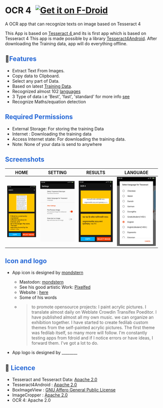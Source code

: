 # OCR 4  ​  [<img src="https://f-droid.org/badge/get-it-on.png" alt="Get it on F-Droid" height="60">](https://f-droid.org/packages/io.github.subhamtyagi.ocr/)

A OCR app that can recognize texts on image based on Tesseract 4

This App is based on <a href="https://github.com/tesseract-ocr/tesseract/blob/master/README.md">Tesseract 4 </a> and its is first app which is based on Tesseract 4
This app is made possible by a library [Tesseract4Android](https://github.com/adaptech-cz/Tesseract4Android).
After downloading the Training data, app will do everything offline. 

## 🚀<font color="#2467d6"><b>Features</b></font>
* Extract Text From Images.
* Copy data to Clipboard.
* Select any part of Data.
* Based on latest [Training Data](https://github.com/tesseract-ocr/tessdoc/blob/master/Data-Files.md).
* Recognized almost 102 [languages](https://tesseract-ocr.github.io/tessdoc/Data-Files)
* 3 Type of data i.e 'Best', 'fast', 'standard' for more info [see](https://github.com/tesseract-ocr/tessdoc/blob/master/Data-Files.md)
* Recognize Maths/equation detection

## <font color="#2467d6"><b>Required Permissions </b></font>

* External Storage: For storing the training Data
* Internet : Downloading the training data 
* Access Internet state: For downloading the training data.
* Note: None of your data is send to anywhere


## <font color="#2467d6"><b>Screenshots </b></font>

| HOME | SETTING | RESULTS |LANGUAGE|
|:-:|:-:|:-:|:-:|
| ![home](fastlane/metadata/android/en-US/images/phoneScreenshots/1.jpg?raw=true "home") | ![settings](fastlane/metadata/android/en-US/images/phoneScreenshots/2.jpg?raw=true "settings") | ![result](fastlane/metadata/android/en-US/images/phoneScreenshots/5.jpg?raw=true "result") | ![language](fastlane/metadata/android/en-US/images/phoneScreenshots/4.jpg?raw=true "language") |

## <font color="#2467d6"><b>Icon and logo </b></font>
 * App icon is designed by [mondstern](https://mastodon.technology/@mondstern)
 
     - Mastodon:  [mondstern](https://mastodon.technology/@mondstern)
     - See his good artistic Work: [Pixelfed](https://pixelfed.social/mondstern)
     - Website : [here](https://mondstern.tk/)
     - Some of his words
     -  > to promote opensource projects: I paint acrylic pictures. I translate almost daily on Weblate Crowdin Transifex Poeditor. I have published almost all my own music. we can organize an exhibition together. I have started to create fedilab custom themes from the self-painted acrylic pictures. The first theme was fedilab itself, so many more will follow. I'm constantly testing apps from fdroid and if I notice errors or have ideas, I forward them. I've got a lot to do.
  
  * App logo is designed by ________


## 📓 <font color="#2467d6"><b>Licence </b></font>

* Tesseract and Tesseract Data: [Apache 2.0](https://github.com/tesseract-ocr/tesseract/blob/master/LICENSE)
* Tesseract4Android : [Apache 2.0](https://github.com/adaptech-cz/Tesseract4Android/blob/master/LICENSE)
* BoxImageView : [GNU Affero General Public License](https://github.com/SubhamTyagi/android-cr/blob/master/app/src/main/java/io/github/subhamtyagi/ocr/views/BoxImageView.java)
* ImageCropper : [Apache 2.0](https://github.com/ArthurHub/Android-Image-Cropper/blob/master/LICENSE.txt)
* OCR 4: Apache 2.0 

